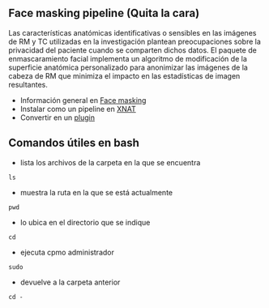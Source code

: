 ## Face masking pipeline (Quita la cara)

Las características anatómicas identificativas o sensibles en las imágenes de RM y TC utilizadas en la investigación plantean preocupaciones sobre la privacidad del paciente cuando se comparten dichos datos. El paquete de enmascaramiento facial implementa un algoritmo de modificación de la superficie anatómica personalizado para anonimizar las imágenes de la cabeza de RM que minimiza el impacto en las estadísticas de imagen resultantes.

- Información general en [Face masking](https://wiki.xnat.org/xnat-tools/face-masking)
- Instalar como un pipeline en [XNAT](https://wiki.xnat.org/xnat-tools/face-masking)
- Convertir en un [plugin](https://wiki.xnat.org/documentation/xnat-administration/configuring-the-pipeline-engine/installing-pipelines-in-xnat)

## Comandos útiles en bash

- lista los archivos de la carpeta en la que se encuentra
```
ls
```
- muestra la ruta en la que se está actualmente 
```
pwd
```
- lo ubica en el directorio que se indique 
```
cd  
```
- ejecuta cpmo administrador 
```
sudo
```
- devuelve a la carpeta anterior 
```
cd -
```
